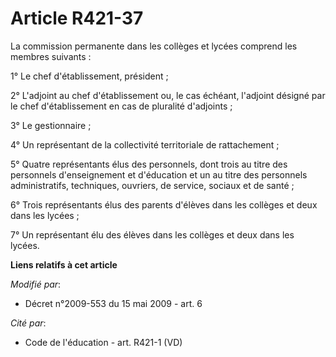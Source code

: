 # Article R421-37

La commission permanente dans les collèges et lycées comprend les membres suivants :

1° Le chef d'établissement, président ;

2° L'adjoint au chef d'établissement ou, le cas échéant, l'adjoint désigné par le chef d'établissement en cas de pluralité
d'adjoints ;

3° Le gestionnaire ;

4° Un représentant de la collectivité territoriale de rattachement ;

5° Quatre représentants élus des personnels, dont trois au titre des personnels d'enseignement et d'éducation et un au titre
des personnels administratifs, techniques, ouvriers, de service, sociaux et de santé ;

6° Trois représentants élus des parents d'élèves dans les collèges et deux dans les lycées ;

7° Un représentant élu des élèves dans les collèges et deux dans les lycées.

**Liens relatifs à cet article**

_Modifié par_:

  - Décret n°2009-553 du 15 mai 2009 - art. 6

_Cité par_:

  - Code de l'éducation - art. R421-1 (VD)
